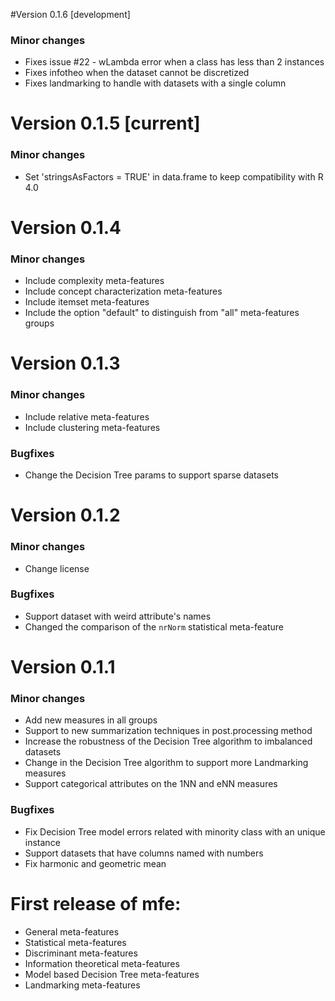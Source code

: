 #Version 0.1.6 [development]
### Minor changes
* Fixes issue #22 - wLambda error when a class has less than 2 instances
* Fixes infotheo when the dataset cannot be discretized
* Fixes landmarking to handle with datasets with a single column


# Version 0.1.5 [current]
### Minor changes
* Set 'stringsAsFactors = TRUE' in data.frame to keep compatibility with R 4.0

# Version 0.1.4
### Minor changes
* Include complexity meta-features
* Include concept characterization meta-features
* Include itemset meta-features
* Include the option "default" to distinguish from "all" meta-features groups

# Version 0.1.3

### Minor changes
* Include relative meta-features
* Include clustering meta-features

### Bugfixes
* Change the Decision Tree params to support sparse datasets

# Version 0.1.2

### Minor changes
* Change license

### Bugfixes
* Support dataset with weird attribute's names
* Changed the comparison of the `nrNorm` statistical meta-feature

# Version 0.1.1

### Minor changes
* Add new measures in all groups
* Support to new summarization techniques in post.processing method 
* Increase the robustness of the Decision Tree algorithm to imbalanced datasets
* Change in the Decision Tree algorithm to support more Landmarking measures
* Support categorical attributes on the 1NN and eNN measures

### Bugfixes
* Fix Decision Tree model errors related with minority class with an unique instance
* Support datasets that have columns named with numbers 
* Fix harmonic and geometric mean
  
# First release of **mfe**:

* General meta-features
* Statistical meta-features
* Discriminant meta-features
* Information theoretical meta-features
* Model based Decision Tree meta-features
* Landmarking meta-features
